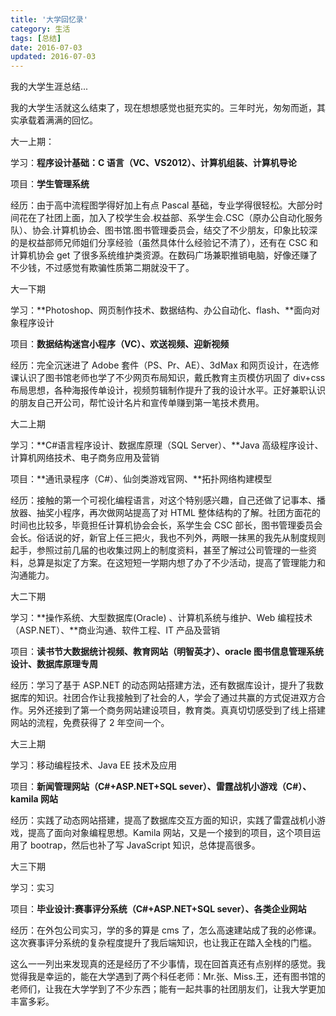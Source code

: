 ```yaml
---
title: '大学回忆录'
category: 生活
tags: [总结]
date: 2016-07-03
updated: 2016-07-03
---
```


我的大学生涯总结...

<!-- more -->

我的大学生活就这么结束了，现在想想感觉也挺充实的。三年时光，匆匆而逝，其实承载着满满的回忆。

大一上期：

学习：**程序设计基础：C 语言（VC、VS2012）、计算机组装、计算机导论**

项目：**学生管理系统**

经历：由于高中流程图学得好加上有点 Pascal 基础，专业学得很轻松。大部分时间花在了社团上面，加入了校学生会.权益部、系学生会.CSC（原办公自动化服务队）、协会.计算机协会、图书馆.图书管理委员会，结交了不少朋友，印象比较深的是权益部师兄师姐们分享经验（虽然具体什么经验记不清了），还有在 CSC 和计算机协会 get 了很多系统维护类资源。在数码广场兼职推销电脑，好像还赚了不少钱，不过感觉有欺骗性质第二期就没干了。

大一下期

学习：**Photoshop、网页制作技术、数据结构、办公自动化、flash、**面向对象程序设计

项目：**数据结构迷宫小程序（VC）、欢送视频、迎新视频**

经历：完全沉迷进了 Adobe 套件（PS、Pr、AE）、3dMax 和网页设计，在选修课认识了图书馆老师也学了不少网页布局知识，戴氏教育主页模仿巩固了 div+css 布局思想，各种海报传单设计，视频剪辑制作提升了我的设计水平。正好兼职认识的朋友自己开公司，帮忙设计名片和宣传单赚到第一笔技术费用。

大二上期

学习：**C#语言程序设计、数据库原理（SQL Server）、**Java 高级程序设计、计算机网络技术、电子商务应用及营销

项目：**通讯录程序（C#）、仙剑类游戏官网、**拓扑网络构建模型

经历：接触的第一个可视化编程语言，对这个特别感兴趣，自己还做了记事本、播放器、抽奖小程序，再次做网站提高了对 HTML 整体结构的了解。社团方面花的时间也比较多，毕竟担任计算机协会会长，系学生会 CSC 部长，图书管理委员会会长。俗话说的好，新官上任三把火，我也不列外，两眼一抹黑的我先从制度规则起手，参照过前几届的也收集过网上的制度资料，甚至了解过公司管理的一些资料，总算是拟定了方案。在这短短一学期内想了办了不少活动，提高了管理能力和沟通能力。

大二下期

学习：**操作系统、大型数据库(Oracle) 、计算机系统与维护、Web 编程技术（ASP.NET）、**商业沟通、软件工程、IT 产品及营销

项目：**读书节大数据统计视频、教育网站（明智英才）、oracle 图书信息管理系统设计、数据库原理专周**

经历：学习了基于 ASP.NET 的动态网站搭建方法，还有数据库设计，提升了我数据库的知识。社团合作让我接触到了社会的人，学会了通过共赢的方式促进双方合作。另外还接到了第一个商务网站建设项目，教育类。真真切切感受到了线上搭建网站的流程，免费获得了 2 年空间一个。

大三上期

学习：移动编程技术、Java EE 技术及应用

项目：**新闻管理网站（C#+ASP.NET+SQL sever）、雷霆战机小游戏（C#）、kamila 网站**

经历：实践了动态网站搭建，提高了数据库交互方面的知识，实践了雷霆战机小游戏，提高了面向对象编程思想。Kamila 网站，又是一个接到的项目，这个项目运用了 bootrap，然后也补了写 JavaScript 知识，总体提高很多。

大三下期

学习：实习

项目：**毕业设计:赛事评分系统（C#+ASP.NET+SQL sever）、各类企业网站**

经历：在外包公司实习，学的多的算是 cms 了，怎么高速建站成了我的必修课。这次赛事评分系统的复杂程度提升了我后端知识，也让我正在踏入全栈的门槛。

这么一一列出来发现真的还是经历了不少事情，现在回首真还有点别样的感觉。我觉得我是幸运的，能在大学遇到了两个科任老师：Mr.张、Miss.王，还有图书馆的老师们，让我在大学学到了不少东西；能有一起共事的社团朋友们，让我大学更加丰富多彩。
